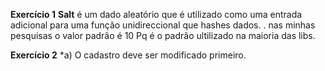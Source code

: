 **Exercício 1**
**Salt** é um dado aleatório que é utilizado como uma entrada adicional para uma função unidireccional que hashes dados.
. nas minhas pesquisas o valor padrão é 10
Pq é o padrão ultilizado na maioria das libs.

**Exercício 2**
*a) O cadastro deve ser modificado primeiro.
